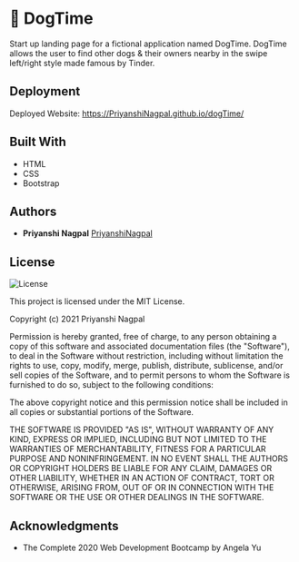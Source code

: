 # 🐶 DogTime

Start up landing page for a fictional application named DogTime. DogTime allows the user to find other dogs & their owners nearby in the swipe left/right style made famous by Tinder.

## Deployment

Deployed Website: https://PriyanshiNagpal.github.io/dogTime/


## Built With

  * HTML
  * CSS
  * Bootstrap

## Authors

  - **Priyanshi Nagpal**
    [PriyanshiNagpal](https://PriyanshiNagpal.github.io/)


## License

![License](https://img.shields.io/badge/license-MIT%20License-blue.svg)

This project is licensed under the MIT License.

Copyright (c) 2021 Priyanshi Nagpal

Permission is hereby granted, free of charge, to any person obtaining a copy
of this software and associated documentation files (the "Software"), to deal
in the Software without restriction, including without limitation the rights
to use, copy, modify, merge, publish, distribute, sublicense, and/or sell
copies of the Software, and to permit persons to whom the Software is
furnished to do so, subject to the following conditions:

The above copyright notice and this permission notice shall be included in all
copies or substantial portions of the Software.

THE SOFTWARE IS PROVIDED "AS IS", WITHOUT WARRANTY OF ANY KIND, EXPRESS OR
IMPLIED, INCLUDING BUT NOT LIMITED TO THE WARRANTIES OF MERCHANTABILITY,
FITNESS FOR A PARTICULAR PURPOSE AND NONINFRINGEMENT. IN NO EVENT SHALL THE
AUTHORS OR COPYRIGHT HOLDERS BE LIABLE FOR ANY CLAIM, DAMAGES OR OTHER
LIABILITY, WHETHER IN AN ACTION OF CONTRACT, TORT OR OTHERWISE, ARISING FROM,
OUT OF OR IN CONNECTION WITH THE SOFTWARE OR THE USE OR OTHER DEALINGS IN THE
SOFTWARE.

## Acknowledgments

  * The Complete 2020 Web Development Bootcamp by Angela Yu
